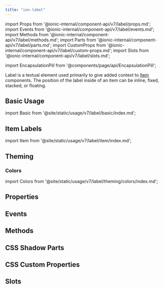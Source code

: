 ```yaml
---
title: "ion-label"
---
```

import Props from '@ionic-internal/component-api/v7/label/props.md';
import Events from '@ionic-internal/component-api/v7/label/events.md';
import Methods from '@ionic-internal/component-api/v7/label/methods.md';
import Parts from '@ionic-internal/component-api/v7/label/parts.md';
import CustomProps from '@ionic-internal/component-api/v7/label/custom-props.md';
import Slots from '@ionic-internal/component-api/v7/label/slots.md';

<head>
  <title>ion-label: Item Label Color and Properties for Applications</title>
  <meta name="description" content="Label is a wrapper element that can be used in combination with other Ionic components. Easily design item label colors and other properties with ion-label." />
</head>

import EncapsulationPill from '@components/page/api/EncapsulationPill';

<EncapsulationPill type="scoped" />

Label is a textual element used primarily to give added context to [Item](./item.md) components. The position of the label inside of an item can be inline, fixed, stacked, or floating.


## Basic Usage

import Basic from '@site/static/usage/v7/label/basic/index.md';

<Basic />

## Item Labels

import Item from '@site/static/usage/v7/label/item/index.md';

<Item />

## Theming

### Colors

import Colors from '@site/static/usage/v7/label/theming/colors/index.md';

<Colors />


## Properties
<Props />

## Events
<Events />

## Methods
<Methods />

## CSS Shadow Parts
<Parts />

## CSS Custom Properties
<CustomProps />

## Slots
<Slots />
